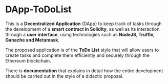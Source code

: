 # DApp-ToDoList

This is a **Decentralized Application** (DApp) to keep track of tasks through the development of a **smart contract in Solidity**, as well as its interaction through a **user interface**, using technologies such as **NodeJS, Truffle, Ganache and Metamask**.

The proposed application is of the **ToDo List** style that will allow users to create tasks and complete them efficiently and securely through the Ethereum blockchain.

There is **documentation** that explains in detail how the entire development should be carried out in the style of a didactic proposal.
